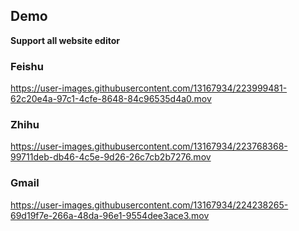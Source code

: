 
## Demo
**Support all website editor**

### Feishu
https://user-images.githubusercontent.com/13167934/223999481-62c20e4a-97c1-4cfe-8648-84c96535d4a0.mov

### Zhihu
https://user-images.githubusercontent.com/13167934/223768368-99711deb-db46-4c5e-9d26-26c7cb2b7276.mov

### Gmail
https://user-images.githubusercontent.com/13167934/224238265-69d19f7e-266a-48da-96e1-9554dee3ace3.mov

